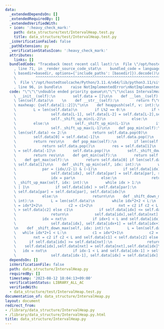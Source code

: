 ```yaml
---
data:
  _extendedDependsOn: []
  _extendedRequiredBy: []
  _extendedVerifiedWith:
  - icon: ':heavy_check_mark:'
    path: data_structure/test/IntervalHeap.test.py
    title: data_structure/test/IntervalHeap.test.py
  _isVerificationFailed: false
  _pathExtension: py
  _verificationStatusIcon: ':heavy_check_mark:'
  attributes:
    links: []
  bundledCode: "Traceback (most recent call last):\n  File \"/opt/hostedtoolcache/Python/3.11.4/x64/lib/python3.11/site-packages/onlinejudge_verify/documentation/build.py\"\
    , line 71, in _render_source_code_stat\n    bundled_code = language.bundle(stat.path,\
    \ basedir=basedir, options={'include_paths': [basedir]}).decode()\n          \
    \         ^^^^^^^^^^^^^^^^^^^^^^^^^^^^^^^^^^^^^^^^^^^^^^^^^^^^^^^^^^^^^^^^^^^^^^^^^^^^^^^^^\n\
    \  File \"/opt/hostedtoolcache/Python/3.11.4/x64/lib/python3.11/site-packages/onlinejudge_verify/languages/python.py\"\
    , line 96, in bundle\n    raise NotImplementedError\nNotImplementedError\n"
  code: "\"\"\"\ndouble ended priority queue\n\"\"\"\nclass IntervalHeap:\n    def\
    \ __init__(self):\n        self.data = []\n\n    def __len__(self):\n        return\
    \ len(self.data)\n    \n    def __str__(self):\n        return f\"minheap: {self.data[::2]},\
    \ maxheap: {self.data[1::2]}\"\n\n    def heappush(self, v: int):\n        self.data.append(v)\n\
    \        L = len(self.data)\n        if L%2 == 0:\n            if v < self.data[-2]:\n\
    \                self.data[L-1], self.data[L-2] = self.data[L-2],self.data[L-1]\n\
    \                self._shift_up_min(L-2)\n            else:\n                self._shift_up_max(L-1)\n\
    \        else:\n            self._shift_up_min(L-1)\n            if v == self.data[-1]:\n\
    \                self._shift_up_max(L-1)\n\n    def pop_min(self):\n        if\
    \ len(self.data) <= 2:\n            return self.data.pop(0)\n        res = self.data[0]\n\
    \        self.data[0] = self.data[-1]\n        self.data.pop()\n        self._shift_down_min(0)\n\
    \        return res\n\n    def pop_max(self):\n        if len(self.data) <= 2:\n\
    \            return self.data.pop()\n        res = self.data[1]\n        self.data[1]\
    \ = self.data[-1]\n        self.data.pop()\n        self._shift_down_max(1)\n\
    \        return res\n\n    def get_min(self):\n        return self.data[0]\n\n\
    \    def get_max(self):\n        return self.data[0] if len(self.data)==1 else\
    \ self.data[1]\n\n    def _shift_up_min(self, idx: int):\n        while idx:\n\
    \            par = (idx//2-1) & (~1)\n            if self.data[idx] < self.data[par]:\n\
    \                self.data[idx], self.data[par] = self.data[par], self.data[idx]\n\
    \                idx = par\n            else:\n                return\n\n    def\
    \ _shift_up_max(self, idx: int):\n        while idx > 1:\n            par = (idx//2-1)\
    \ | 1\n            if self.data[idx] > self.data[par]:\n                self.data[idx],\
    \ self.data[par] = self.data[par], self.data[idx]\n                idx = par\n\
    \            else:\n                return\n\n    def _shift_down_min(self, idx:\
    \ int):\n        L = len(self.data)\n        while idx*2+2 < L:\n            c1\
    \ = idx*2+2\n            c2 = c1+2\n            nxt = c2 if c2 < L and self.data[c1]\
    \ > self.data[c2] else c1\n            if self.data[idx] <= self.data[nxt]:\n\
    \                return\n            self.data[idx],self.data[nxt] = self.data[nxt],self.data[idx]\n\
    \            idx = nxt\n            if idx+1 < L and self.data[idx] > self.data[idx+1]:\n\
    \                self.data[idx], self.data[idx+1] = self.data[idx+1], self.data[idx]\n\
    \n    def _shift_down_max(self, idx: int):\n        L = len(self.data)\n     \
    \   while idx*2+1 < L:\n            c1 = idx*2+1\n            c2 = c1+2\n    \
    \        nxt = c2 if c2 < L and self.data[c1] < self.data[c2] else c1\n      \
    \      if self.data[idx] >= self.data[nxt]:\n                return\n        \
    \    self.data[idx],self.data[nxt] = self.data[nxt],self.data[idx]\n         \
    \   idx = nxt\n            if idx-1 < L and self.data[idx-1] > self.data[idx]:\n\
    \                self.data[idx-1], self.data[idx] = self.data[idx], self.data[idx-1]\n"
  dependsOn: []
  isVerificationFile: false
  path: data_structure/IntervalHeap.py
  requiredBy: []
  timestamp: '2023-08-12 18:04:13+09:00'
  verificationStatus: LIBRARY_ALL_AC
  verifiedWith:
  - data_structure/test/IntervalHeap.test.py
documentation_of: data_structure/IntervalHeap.py
layout: document
redirect_from:
- /library/data_structure/IntervalHeap.py
- /library/data_structure/IntervalHeap.py.html
title: data_structure/IntervalHeap.py
---
```

